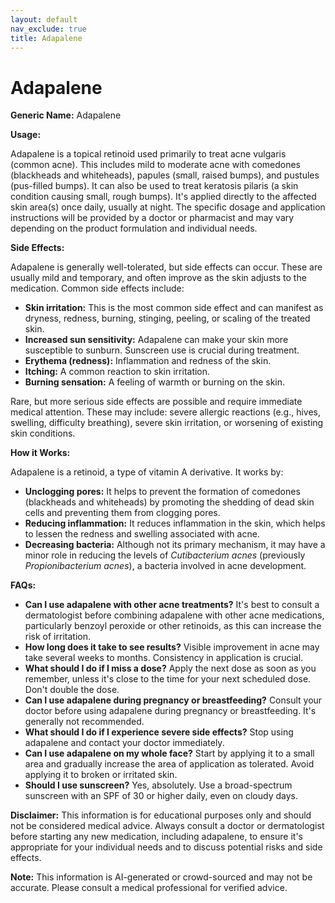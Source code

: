 ```yaml
---
layout: default
nav_exclude: true
title: Adapalene
---
```


# Adapalene

**Generic Name:** Adapalene

**Usage:**

Adapalene is a topical retinoid used primarily to treat acne vulgaris (common acne).  This includes mild to moderate acne with comedones (blackheads and whiteheads), papules (small, raised bumps), and pustules (pus-filled bumps). It can also be used to treat keratosis pilaris (a skin condition causing small, rough bumps).  It's applied directly to the affected skin area(s) once daily, usually at night.  The specific dosage and application instructions will be provided by a doctor or pharmacist and may vary depending on the product formulation and individual needs.

**Side Effects:**

Adapalene is generally well-tolerated, but side effects can occur.  These are usually mild and temporary, and often improve as the skin adjusts to the medication. Common side effects include:

* **Skin irritation:**  This is the most common side effect and can manifest as dryness, redness, burning, stinging, peeling, or scaling of the treated skin.
* **Increased sun sensitivity:** Adapalene can make your skin more susceptible to sunburn.  Sunscreen use is crucial during treatment.
* **Erythema (redness):**  Inflammation and redness of the skin.
* **Itching:**  A common reaction to skin irritation.
* **Burning sensation:**  A feeling of warmth or burning on the skin.

Rare, but more serious side effects are possible and require immediate medical attention. These may include:  severe allergic reactions (e.g., hives, swelling, difficulty breathing), severe skin irritation, or worsening of existing skin conditions.


**How it Works:**

Adapalene is a retinoid, a type of vitamin A derivative. It works by:

* **Unclogging pores:** It helps to prevent the formation of comedones (blackheads and whiteheads) by promoting the shedding of dead skin cells and preventing them from clogging pores.
* **Reducing inflammation:**  It reduces inflammation in the skin, which helps to lessen the redness and swelling associated with acne.
* **Decreasing bacteria:** Although not its primary mechanism, it may have a minor role in reducing the levels of *Cutibacterium acnes* (previously *Propionibacterium acnes*), a bacteria involved in acne development.


**FAQs:**

* **Can I use adapalene with other acne treatments?**  It's best to consult a dermatologist before combining adapalene with other acne medications, particularly benzoyl peroxide or other retinoids, as this can increase the risk of irritation.
* **How long does it take to see results?**  Visible improvement in acne may take several weeks to months.  Consistency in application is crucial.
* **What should I do if I miss a dose?** Apply the next dose as soon as you remember, unless it's close to the time for your next scheduled dose. Don't double the dose.
* **Can I use adapalene during pregnancy or breastfeeding?**  Consult your doctor before using adapalene during pregnancy or breastfeeding.  It's generally not recommended.
* **What should I do if I experience severe side effects?** Stop using adapalene and contact your doctor immediately.
* **Can I use adapalene on my whole face?** Start by applying it to a small area and gradually increase the area of application as tolerated. Avoid applying it to broken or irritated skin.
* **Should I use sunscreen?** Yes, absolutely.  Use a broad-spectrum sunscreen with an SPF of 30 or higher daily, even on cloudy days.


**Disclaimer:** This information is for educational purposes only and should not be considered medical advice. Always consult a doctor or dermatologist before starting any new medication, including adapalene, to ensure it's appropriate for your individual needs and to discuss potential risks and side effects.


**Note:** This information is AI-generated or crowd-sourced and may not be accurate. Please consult a medical professional for verified advice.